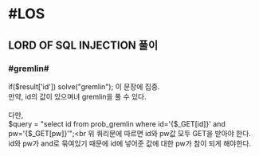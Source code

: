 #LOS
=========
LORD OF SQL INJECTION 풀이
---------
### #gremlin#

if($result['id']) solve("gremlin"); 이 문장에 집중.<br>
만약, id의 값이 있으며녀 gremlin을 풀 수 있다. <br><br>
다만,<br>
$query = "select id from prob_gremlin where id='{$_GET[id]}' and pw='{$_GET[pw]}'";<br
위 쿼리문에 따르면 id와 pw값 모두 GET을 받아야 한다.<br>
id와 pw가 and로 묶여있기 때문에 id에 넣어준 값에 대한 pw가 참이 되게 해야한다. <br>
